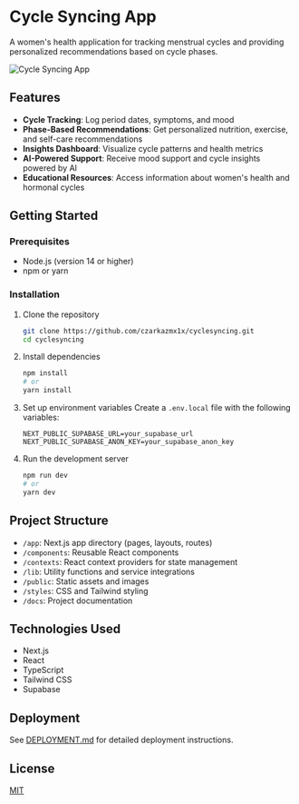 # Cycle Syncing App

A women's health application for tracking menstrual cycles and providing personalized recommendations based on cycle phases.

![Cycle Syncing App](public/screenshot.png)

## Features

- **Cycle Tracking**: Log period dates, symptoms, and mood
- **Phase-Based Recommendations**: Get personalized nutrition, exercise, and self-care recommendations
- **Insights Dashboard**: Visualize cycle patterns and health metrics
- **AI-Powered Support**: Receive mood support and cycle insights powered by AI
- **Educational Resources**: Access information about women's health and hormonal cycles

## Getting Started

### Prerequisites

- Node.js (version 14 or higher)
- npm or yarn

### Installation

1. Clone the repository
   ```bash
   git clone https://github.com/czarkazmx1x/cyclesyncing.git
   cd cyclesyncing
   ```

2. Install dependencies
   ```bash
   npm install
   # or
   yarn install
   ```

3. Set up environment variables
   Create a `.env.local` file with the following variables:
   ```
   NEXT_PUBLIC_SUPABASE_URL=your_supabase_url
   NEXT_PUBLIC_SUPABASE_ANON_KEY=your_supabase_anon_key
   ```

4. Run the development server
   ```bash
   npm run dev
   # or
   yarn dev
   ```

## Project Structure

- `/app`: Next.js app directory (pages, layouts, routes)
- `/components`: Reusable React components
- `/contexts`: React context providers for state management
- `/lib`: Utility functions and service integrations
- `/public`: Static assets and images
- `/styles`: CSS and Tailwind styling
- `/docs`: Project documentation

## Technologies Used

- Next.js
- React
- TypeScript
- Tailwind CSS
- Supabase

## Deployment

See [DEPLOYMENT.md](DEPLOYMENT.md) for detailed deployment instructions.

## License

[MIT](LICENSE)
